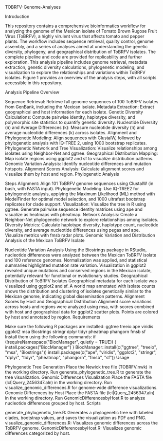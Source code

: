 TOBRFV-Genome-Analyses

Introduction

This repository contains a comprehensive bioinformatics workflow for analyzing the genome of the Mexican isolate of Tomato Brown Rugose Fruit Virus (ToBRFV), a highly virulent virus that affects tomato and pepper plants. The workflow includes sequence retrieval, quality control, genome assembly, and a series of analyses aimed at understanding the genetic diversity, phylogeny, and geographical distribution of ToBRFV isolates. The complete pipeline and code are provided for replicability and further exploration.
This analysis pipeline includes genome retrieval, metadata extraction, genetic diversity calculations, phylogenetic modeling, and visualization to explore the relationships and variations within ToBRFV isolates.
Figure 1 provides an overview of the analysis steps, with all scripts accessible in this repository.


Analysis Pipeline Overview

Sequence Retrieval: Retrieve full genome sequences of 100 ToBRFV isolates from GenBank, including the Mexican isolate.
Metadata Extraction: Extract geographical and host information for each isolate.
Genetic Diversity Calculations: Compute pairwise identity, haplotype diversity, and polymorphic site statistics to quantify genetic diversity.
Nucleotide Diversity (π) and Average Differences (k): Measure nucleotide diversity (π) and average nucleotide differences (k) across isolates.
Alignment and Phylogenetic Modeling: Align sequences with ClustalW, followed by phylogenetic analysis with IQ-TREE 2, using 1000 bootstrap replicates.
Phylogenetic Network and Tree Visualization: Visualize relationships among isolates using Neighbor-Net and ggtree.
Geographical Distribution Mapping: Map isolate regions using ggplot2 and sf to visualize distribution patterns.
Genomic Variation Analysis: Identify nucleotide differences and mutation hotspots.
Alignment Scores Analysis: Calculate alignment scores and visualize them by host and region.
Phylogenetic Analysis

Steps
Alignment: Align 101 ToBRFV genome sequences using ClustalW (in bash, with FASTA input).
Phylogenetic Modeling: Use IQ-TREE2 for phylogenetic analysis, applying the Maximum Likelihood (ML) method with ModelFinder for optimal model selection, and 1000 ultrafast bootstrap replicates for clade support.
Visualization: Visualize the tree in R using ggtree. Generate pairwise sequence identity matrices using ape and visualize as heatmaps with pheatmap.
Network Analysis: Create a Neighbor-Net phylogenetic network to explore relationships among isolates.
Diversity Metrics: Calculate haplotype diversity, haplotype count, nucleotide diversity, and average nucleotide differences using pegas and ape. Visualize metrics with fmsb radar plots.
Genomic Variation and Distribution Analysis of the Mexican ToBRFV Isolate

Nucleotide Variation Analysis
Using the Biostrings package in RStudio, nucleotide differences were analyzed between the Mexican ToBRFV isolate and 100 reference genomes. Normalization was applied, and statistical summaries highlighted mutation rate variation. Visualization in ggplot2 revealed unique mutations and conserved regions in the Mexican isolate, potentially relevant for functional or evolutionary studies.
Geographical Distribution of ToBRFV Isolates
Geographical metadata for each isolate was visualized using ggplot2 and sf. A world map annotated with isolate counts shows the distribution and clustering of isolates genetically similar to the Mexican genome, indicating global dissemination patterns.
Alignment Scores by Host and Geographical Distribution
Alignment score variations across hosts and regions were analyzed using msa, with scores combined with host and geographical data for ggplot2 scatter plots. Points are colored by host and annotated by region.
Requirements

Make sure the following R packages are installed:
ggtree
treeio
ape
viridis
ggplot2
msa
Biostrings
stringr
dplyr
tidyr
pheatmap
phangorn
fmsb
sf
Install them using the following commands:
if (!requireNamespace("BiocManager", quietly = TRUE)) {
  install.packages("BiocManager")
}
BiocManager::install(c("ggtree", "treeio", "msa", "Biostrings"))
install.packages(c("ape", "viridis", "ggplot2", "stringr", "dplyr", "tidyr", "pheatmap", "phangorn", "fmsb", "sf"))
Usage

Phylogenetic Tree Generation
Place the Newick tree file (TOBRFV.nwk) in the working directory.
Run generate_phylogenetic_tree.R to generate the tree visualization.
Genomic Differences Visualization
Place the FASTA file (lcl|Query_2456347.aln) in the working directory.
Run visualize_genomic_differences.R for genome-wide difference visualizations.
Genomic Differences by Host
Place the FASTA file (lcl|Query_2456347.aln) in the working directory.
Run GenomicDifferencesbyHost.R to analyze nucleotide differences grouped by host.
Scripts

generate_phylogenetic_tree.R: Generates a phylogenetic tree with labeled clades, bootstrap values, and saves the visualization as PDF and PNG.
visualize_genomic_differences.R: Visualizes genomic differences across the ToBRFV genome.
GenomicDifferencesbyHost.R: Visualizes genomic differences categorized by host.
